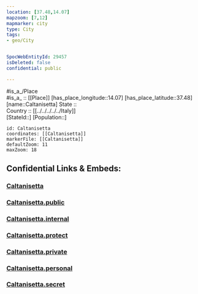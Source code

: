 ```yaml
---
location: [37.48,14.07] 
mapzoom: [7,12] 
mapmarker: city 
type: City
tags:
- geo/City


SpocWebEntityId: 29457
isDeleted: false
confidential: public

---
```

#is_a_/Place  
#is_a_ :: [[Place]] 
[has_place_longitude::14.07] 
[has_place_latitude::37.48] 
[name::Caltanisetta] 
State ::  
Country :: [[../../../../../Italy]]  
[StateId::] 
[Population::] 



```leaflet
id: Caltanisetta
coordinates: [[Caltanisetta]] 
markerFile: [[Caltanisetta]] 
defaultZoom: 11 
maxZoom: 18
```


## Confidential Links & Embeds: 

### [Caltanisetta](/_Standards/Earth/Continent/Europe/Europe~South/Italy/regions~Italy/Sicily/Caltanissetta.Province/City/Caltanisetta.md) 

### [Caltanisetta.public](/_public/Earth/Continent/Europe/Europe~South/Italy/regions~Italy/Sicily/Caltanissetta.Province/City/Caltanisetta.public.md) 

### [Caltanisetta.internal](/_internal/Earth/Continent/Europe/Europe~South/Italy/regions~Italy/Sicily/Caltanissetta.Province/City/Caltanisetta.internal.md) 

### [Caltanisetta.protect](/_protect/Earth/Continent/Europe/Europe~South/Italy/regions~Italy/Sicily/Caltanissetta.Province/City/Caltanisetta.protect.md) 

### [Caltanisetta.private](/_private/Earth/Continent/Europe/Europe~South/Italy/regions~Italy/Sicily/Caltanissetta.Province/City/Caltanisetta.private.md) 

### [Caltanisetta.personal](/_personal/Earth/Continent/Europe/Europe~South/Italy/regions~Italy/Sicily/Caltanissetta.Province/City/Caltanisetta.personal.md) 

### [Caltanisetta.secret](/_secret/Earth/Continent/Europe/Europe~South/Italy/regions~Italy/Sicily/Caltanissetta.Province/City/Caltanisetta.secret.md)

